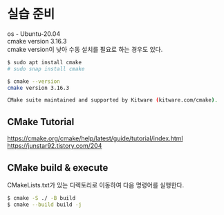# 실습 준비
os - Ubuntu-20.04\
cmake version 3.16.3\
cmake version이 낮아 수동 설치를 필요로 하는 경우도 있다.
```bash
$ sudo apt install cmake
# sudo snap install cmake

$ cmake --version
cmake version 3.16.3

CMake suite maintained and supported by Kitware (kitware.com/cmake).
```

## CMake Tutorial
https://cmake.org/cmake/help/latest/guide/tutorial/index.html  
https://junstar92.tistory.com/204  

## CMake build & execute
CMakeLists.txt가 있는 디렉토리로 이동하여 다음 명령어를 실행한다.
```bash
$ cmake -S ./ -B build
$ cmake --build build -j
```